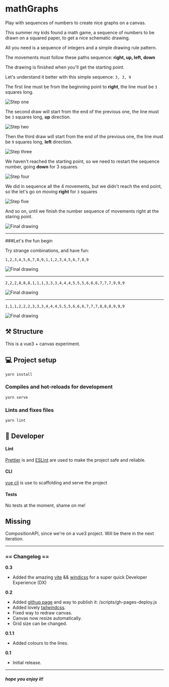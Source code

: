 # mathGraphs

Play with sequences of numbers to create nice graphs on a canvas.

This summer my kids found a math game, a sequence of numbers to be drawn on a squared paper, to get a nice schematic drawing.

All you need is a sequence of integers and a simple drawing rule pattern.

The movements must follow these paths sequence: **right, up, left, down**

The drawing is finished when you'll get the starting point.

Let's understand it better with this simple sequence: `3, 3, 9`

The first line must be from the beginning point to **right**, the line must be `3` squares long.

![Step one](readme/step1.png?raw=true "Step one")

The second draw will start from the end of the previous one, the line must be `3` squares long, **up** direction.

![Step two](readme/step2.png?raw=true "Step two")

Then the third draw will start from the end of the previous one, the line must be `9` squares long, **left** direction.

![Step three](readme/step3.png?raw=true "Step three")

We haven't reached the starting point, so we need to restart the sequence number, going **down** for 3 squares.

![Step four](readme/step4.png?raw=true "Step four")

We did in sequence all the 4 movements, but we didn't reach the end point, so the let's go on moving **right** for `3` squares

![Step five](readme/step5.png?raw=true "Step five")

And so on, until we finish the number sequence of movements right at the staring point.

![Final drawing](readme/final.png?raw=true "Final drawing")

___

###Let's the fun begin

Try strange combinations, and have fun:

`1,2,3,4,5,6,7,8,9,1,1,2,3,4,5,6,7,8,9`

![Final drawing](readme/example1.png?raw=true "Final drawing")

___

`2,2,2,8,8,8,1,1,1,3,3,3,4,4,4,5,5,5,6,6,6,7,7,7,9,9,9`

![Final drawing](readme/example2.png?raw=true "Final drawing")

___

`1,1,1,2,2,2,3,3,3,4,4,4,5,5,5,6,6,6,7,7,7,8,8,8,9,9,9`

![Final drawing](readme/example3.png?raw=true "Final drawing")

## ⚒ Structure

This is a vue3 + canvas experiment.


## ‍💻 Project setup

```
yarn install
```

### Compiles and hot-reloads for development
```
yarn serve
```

### Lints and fixes files
```
yarn lint
```

## 👾 Developer

#### Lint

[Prettier](https://prettier.io) is and [ESLint](https://eslint.org/) are used to make the project safe and reliable.

#### CLI

[vue cli](https://cli.vuejs.org/) is use to scaffolding and serve the project

#### Tests

No tests at the moment, shame on me!

## Missing

CompositionAPI, since we're on a vue3 project. Will be there in the next iteration.

___

### == Changelog ==

**0.3**

- Added the amazing
[vite](https://github.com/vitejs/vite) && [windicss](https://github.com/windicss/windicss)
for a super quick Developer Experience (DX)


**0.2**

 - Added [githup page](https://gentax.github.io/mathGraphs/) and way to publish it: /scripts/gh-pages-deploy.js
 - Added lovely [tailwindcss](https://tailwindcss.com/).
 - Fixed way to redraw canvas.
 - Canvas now resize automatically.
 - Grid size can be changed.

**0.1.1**

 - Added colours to the lines.

 **0.1**

 - Initial release.


---

##### hope you enjoy it!

